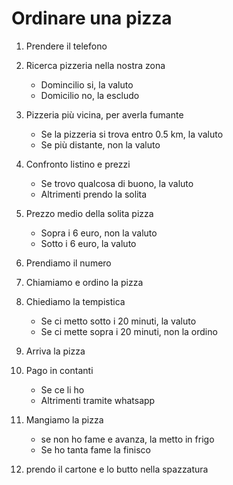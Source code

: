 # Ordinare una pizza

1. Prendere il telefono

2. Ricerca pizzeria nella nostra zona
    - Domincilio si, la valuto
    - Domicilio no, la escludo

3. Pizzeria più vicina, per averla fumante
    - Se la pizzeria si trova entro 0.5 km, la valuto
    - Se più distante, non la valuto

4. Confronto listino e prezzi
    - Se trovo qualcosa di buono, la valuto
    - Altrimenti prendo la solita

5. Prezzo medio della solita pizza
    - Sopra i 6 euro, non la valuto
    - Sotto i 6 euro, la valuto

6. Prendiamo il numero

7. Chiamiamo e ordino la pizza

8. Chiediamo la tempistica
    - Se ci metto sotto i 20 minuti, la valuto
    - Se ci mette sopra i 20 minuti, non la ordino

9. Arriva la pizza

10. Pago in contanti
    - Se ce li ho
    - Altrimenti tramite whatsapp

11. Mangiamo la pizza
    - se non ho fame e avanza, la metto in frigo
    - Se ho tanta fame la finisco
    
12. prendo il cartone e lo butto nella spazzatura
